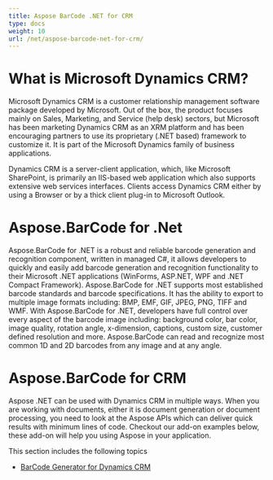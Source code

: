 ```yaml
---
title: Aspose BarCode .NET for CRM
type: docs
weight: 10
url: /net/aspose-barcode-net-for-crm/
---
```


# **What is Microsoft Dynamics CRM?**
Microsoft Dynamics CRM is a customer relationship management software package developed by Microsoft. Out of the box, the product focuses mainly on Sales, Marketing, and Service (help desk) sectors, but Microsoft has been marketing Dynamics CRM as an XRM platform and has been encouraging partners to use its proprietary (.NET based) framework to customize it. It is part of the Microsoft Dynamics family of business applications.

Dynamics CRM is a server-client application, which, like Microsoft SharePoint, is primarily an IIS-based web application which also supports extensive web services interfaces. Clients access Dynamics CRM either by using a Browser or by a thick client plug-in to Microsoft Outlook.
# **Aspose.BarCode for .Net**
Aspose.BarCode for .NET is a robust and reliable barcode generation and recognition component, written in managed C#, it allows developers to quickly and easily add barcode generation and recognition functionality to their Microsoft .NET applications (WinForms, ASP.NET, WPF and .NET Compact Framework).
Aspose.BarCode for .NET supports most established barcode standards and barcode specifications. It has the ability to export to multiple image formats including: BMP, EMF, GIF, JPEG, PNG, TIFF and WMF.
With Aspose.BarCode for .NET, developers have full control over every aspect of the barcode image including: background color, bar color, image quality, rotation angle, x-dimension, captions, custom size, customer defined resolution and more. Aspose.BarCode can read and recognize most common 1D and 2D barcodes from any image and at any angle.
# **Aspose.BarCode for CRM**
Aspose .NET can be used with Dynamics CRM in multiple ways. When you are working with documents, either it is document generation or document processing, you need to look at the Aspose APIs which can deliver quick results with minimum lines of code. Checkout our add-on examples below, these add-on will help you using Aspose in your application.

This section includes the following topics

- [BarCode Generator for Dynamics CRM](/barcode/net/barcode-generator-for-dynamics-crm/)
